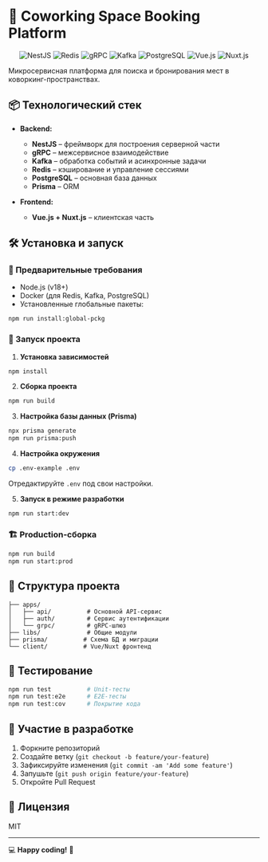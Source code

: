 # 🚀 Coworking Space Booking Platform  

<div align="center">
  <img src="https://img.shields.io/badge/NestJS-E0234E?style=for-the-badge&logo=nestjs&logoColor=white" alt="NestJS">
  <img src="https://img.shields.io/badge/Redis-DC382D?style=for-the-badge&logo=redis&logoColor=white" alt="Redis">
  <img src="https://img.shields.io/badge/gRPC-4285F4?style=for-the-badge&logo=google&logoColor=white" alt="gRPC">
  <img src="https://img.shields.io/badge/Kafka-231F20?style=for-the-badge&logo=apache-kafka&logoColor=white" alt="Kafka">
  <img src="https://img.shields.io/badge/PostgreSQL-4169E1?style=for-the-badge&logo=postgresql&logoColor=white" alt="PostgreSQL">
  <img src="https://img.shields.io/badge/Vue.js-4FC08D?style=for-the-badge&logo=vue.js&logoColor=white" alt="Vue.js">
  <img src="https://img.shields.io/badge/Nuxt.js-00DC82?style=for-the-badge&logo=nuxt.js&logoColor=white" alt="Nuxt.js">
</div>  

Микросервисная платформа для поиска и бронирования мест в коворкинг-пространствах.  

## 📦 Технологический стек  
- **Backend:**  
  - **NestJS** – фреймворк для построения серверной части  
  - **gRPC** – межсервисное взаимодействие  
  - **Kafka** – обработка событий и асинхронные задачи  
  - **Redis** – кэширование и управление сессиями  
  - **PostgreSQL** – основная база данных  
  - **Prisma** – ORM  

- **Frontend:**  
  - **Vue.js + Nuxt.js** – клиентская часть  

## 🛠 Установка и запуск  

### 🔧 Предварительные требования  
- Node.js (v18+)  
- Docker (для Redis, Kafka, PostgreSQL)  
- Установленные глобальные пакеты:  

```bash
npm run install:global-pckg
```

### 🚀 Запуск проекта  

1. **Установка зависимостей**  
```bash
npm install
```

2. **Сборка проекта**  
```bash
npm run build
```

3. **Настройка базы данных (Prisma)**  
```bash
npx prisma generate
npm run prisma:push
```

4. **Настройка окружения**  
```bash
cp .env-example .env
```
Отредактируйте `.env` под свои настройки.  

5. **Запуск в режиме разработки**  
```bash
npm run start:dev
```

### 🏗 Production-сборка  
```bash
npm run build
npm run start:prod
```

## 📂 Структура проекта  
```  
├── apps/  
│   ├── api/          # Основной API-сервис  
│   ├── auth/         # Сервис аутентификации  
│   └── grpc/         # gRPC-шлюз  
├── libs/             # Общие модули  
├── prisma/          # Схема БД и миграции  
└── client/          # Vue/Nuxt фронтенд  
```  

## 🧪 Тестирование  
```bash
npm run test          # Unit-тесты  
npm run test:e2e      # E2E-тесты  
npm run test:cov      # Покрытие кода  
```  

## 🤝 Участие в разработке  
1. Форкните репозиторий  
2. Создайте ветку (`git checkout -b feature/your-feature`)  
3. Зафиксируйте изменения (`git commit -am 'Add some feature'`)  
4. Запушьте (`git push origin feature/your-feature`)  
5. Откройте Pull Request  

## 📄 Лицензия  
MIT  

---  
💻 **Happy coding!** 🚀
